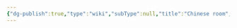 ```yaml
---
{"dg-publish":true,"type":"wiki","subType":null,"title":"Chinese room","englishTitle":"Chinese room","year":"","dataSource":"Wikipedia API","url":"https://en.wikipedia.org/wiki/Chinese_room","id":6216,"wikiUrl":"https://en.wikipedia.org/wiki/Chinese_room","lastUpdated":"27/02/2023","length":93328,"tags":["mediaDB/wiki"],"permalink":"/resources/wik-is/chinese-room/","dgPassFrontmatter":true,"noteIcon":"3","created":"2023-11-14T21:08:34.044+05:30","updated":"2023-12-12T23:35:00.723+05:30"}
---
```


